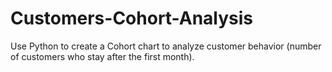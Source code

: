 # Customers-Cohort-Analysis
Use Python to create a Cohort chart to analyze customer behavior (number of customers who stay after the first month).
